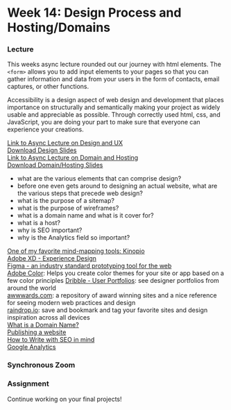 # Week 14: Design Process and Hosting/Domains

### Lecture

This weeks async lecture rounded out our journey with html elements. The `<form>` allows you to add input elements to your pages so that you can gather information and data from your users in the form of contacts, email captures, or other functions.

Accessibility is a design aspect of web design and development that places importance on structurally and semantically making your project as widely usable and appreciable as possible. Through correctly used html, css, and JavaScript, you are doing your part to make sure that everyone can experience your creations.

[Link to Async Lecture on Design and UX](https://nyu.zoom.us/rec/share/6ehtYNxetZnI3dKjjoB-wBAgUID7jFmXvgD9jgnKtv7UGrybMiihfmQ9oUcSqOUI.hK2oMOY0vQDEQ5bb?startTime=1619999416000)\
[Download Design Slides](https://onetimeuser.github.io/intro-web-comp-principles/week-14/Week14-Design.pdf)\
[Link to Async Lecture on Domain and Hosting](https://nyu.zoom.us/rec/play/tOjq4_PPZ4KzWB9jj4faW1ye9abKrxArLSFrq5Hc1qxFBCnMsaKEq7sx49NEI_xs2m3slNor7199UpTm.oPRaD76p8-1a0F-T)\
[Download Domain/Hosting Slides](https://onetimeuser.github.io/intro-web-comp-principles/week-14/Week14-Domain-Host.pdf)


- what are the various elements that can comprise design?
- before one even gets around to designing an actual website, what are the various steps that precede web design?
- what is the purpose of a sitemap?
- what is the purpose of wireframes?
- what is a domain name and what is it cover for?
- what is a host?
- why is SEO important?
- why is the Analytics field so important?


[One of my favorite mind-mapping tools: Kinopio](https://kinopio.club)\
[Adobe XD - Experience Design](https://www.adobe.com/products/xd.html)\
[Figma - an industry standard prototyping tool for the web](https://www.figma.com)\
[Adobe Color](https://color.adobe.com/): Helps you create color themes for your site or app based on a few color principles
[Dribble - User Portfolios](https://dribbble.com/): see designer portfolios from around the world\
[awwwards.com](https://www.awwwards.com/): a repository of award winning sites and a nice reference for seeing modern web practices and design\
[raindrop.io](https://raindrop.io/): save and bookmark and tag your favorite sites and design inspiration across all devices\
[What is a Domain Name?](https://developer.mozilla.org/en-US/docs/Learn/Common_questions/What_is_a_domain_name)\
[Publishing a website](https://developer.mozilla.org/en-US/docs/Learn/Getting_started_with_the_web/Publishing_your_website)\
[How to Write with SEO in mind](https://developer.mozilla.org/en-US/docs/MDN/Contribute/Howto/Write_for_SEO)\
[Google Analytics](https://analytics.google.com)



### Synchronous Zoom


### Assignment

Continue working on your final projects!

